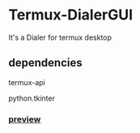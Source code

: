 # Termux-DialerGUI
It's a Dialer for termux desktop

## dependencies
termux-api

python.tkinter


### <a href="https://user-images.githubusercontent.com/25087943/112320210-3012a780-8c85-11eb-8066-f656e2997ed3.png" target="_blanc">preview</a>
